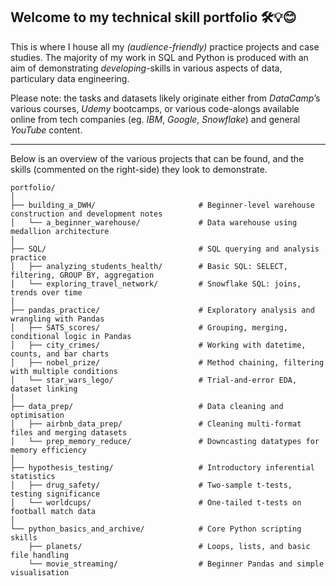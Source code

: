 ## Welcome to my technical skill portfolio 🛠️💡😊

This is where I house all my _(audience-friendly)_ practice projects and case studies. 
The majority of my work in SQL and Python is produced with an aim of demonstrating _developing_-skills in various aspects of data, particulary data engineering.

Please note: the tasks and datasets likely originate either from _DataCamp_’s various courses, _Udemy_ bootcamps, or various code-alongs available online from tech companies (eg. _IBM_, _Google_, _Snowflake_) and general _YouTube_ content.

---

Below is an overview of the various projects that can be found, and the skills (commented on the right-side) they look to demonstrate. 

```
portfolio/
│
├── building_a_DWH/                       # Beginner-level warehouse construction and development notes
│   └── a_beginner_warehouse/             # Data warehouse using medallion architecture
│
├── SQL/                                  # SQL querying and analysis practice
│   ├── analyzing_students_health/        # Basic SQL: SELECT, filtering, GROUP BY, aggregation
│   └── exploring_travel_network/         # Snowflake SQL: joins, trends over time
│
├── pandas_practice/                      # Exploratory analysis and wrangling with Pandas
│   ├── SATS_scores/                      # Grouping, merging, conditional logic in Pandas
│   ├── city_crimes/                      # Working with datetime, counts, and bar charts
│   ├── nobel_prize/                      # Method chaining, filtering with multiple conditions
│   └── star_wars_lego/                   # Trial-and-error EDA, dataset linking
│
├── data_prep/                            # Data cleaning and optimisation
│   ├── airbnb_data_prep/                 # Cleaning multi-format files and merging datasets
│   └── prep_memory_reduce/               # Downcasting datatypes for memory efficiency
│
├── hypothesis_testing/                   # Introductory inferential statistics
│   ├── drug_safety/                      # Two-sample t-tests, testing significance
│   └── worldcups/                        # One-tailed t-tests on football match data
│
└── python_basics_and_archive/            # Core Python scripting skills
    ├── planets/                          # Loops, lists, and basic file handling
    └── movie_streaming/                  # Beginner Pandas and simple visualisation

```
